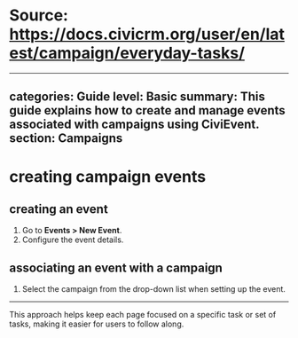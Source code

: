 # Source: https://docs.civicrm.org/user/en/latest/campaign/everyday-tasks/

---
categories: Guide
level: Basic
summary: This guide explains how to create and manage events associated with campaigns using CiviEvent.
section: Campaigns
---

# creating campaign events

## creating an event
1. Go to **Events > New Event**.
2. Configure the event details.

## associating an event with a campaign
1. Select the campaign from the drop-down list when setting up the event.

---

This approach helps keep each page focused on a specific task or set of tasks, making it easier for users to follow along.